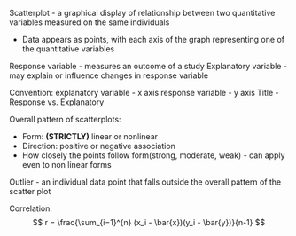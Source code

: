 Scatterplot - a graphical display of relationship between two quantitative variables measured on the same individuals
- Data appears as points, with each axis of the graph representing one of the quantitative variables

Response variable - measures an outcome of a study
Explanatory variable - may explain or influence changes in response variable

Convention: explanatory variable - x axis
		response variable - y axis
	Title - Response vs. Explanatory

Overall pattern of scatterplots:
- Form: **(STRICTLY)** linear or nonlinear
- Direction: positive or negative association
- How closely the points follow form(strong, moderate, weak) - can apply even to non linear forms

Outlier - an individual data point that falls outside the overall pattern of the scatter plot

Correlation:
$$
r = \frac{\sum_{i=1}^{n} (x_i - \bar{x})(y_i - \bar{y})}{n-1}
$$
